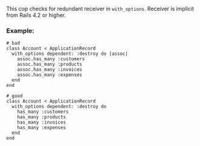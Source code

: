 This cop checks for redundant receiver in `with_options`.
Receiver is implicit from Rails 4.2 or higher.

### Example:
    # bad
    class Account < ApplicationRecord
      with_options dependent: :destroy do |assoc|
        assoc.has_many :customers
        assoc.has_many :products
        assoc.has_many :invoices
        assoc.has_many :expenses
      end
    end

    # good
    class Account < ApplicationRecord
      with_options dependent: :destroy do
        has_many :customers
        has_many :products
        has_many :invoices
        has_many :expenses
      end
    end